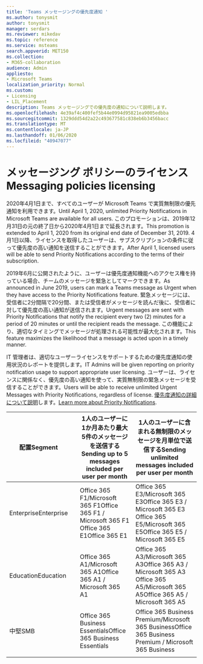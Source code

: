 ```yaml
---
title: 'Teams メッセージングの優先度通知 '
ms.author: tonysmit
author: tonysmit
manager: serdars
ms.reviewer: mikedav
ms.topic: reference
ms.service: msteams
search.appverid: MET150
ms.collection:
- M365-collaboration
audience: Admin
appliesto:
- Microsoft Teams
localization_priority: Normal
ms.custom:
- Licensing
- LIL_Placement
description: Teams メッセージングでの優先度の通知について説明します。
ms.openlocfilehash: 4e39af4c400fef5b44e0994d95821ea9005edbba
ms.sourcegitcommit: 1329ddd54d2a22c493677581c838eb6b3456bacc
ms.translationtype: MT
ms.contentlocale: ja-JP
ms.lasthandoff: 01/06/2020
ms.locfileid: "40947077"
---
```

# <a name="messaging-policies-licensing"></a><span data-ttu-id="f2b41-103">メッセージング ポリシーのライセンス</span><span class="sxs-lookup"><span data-stu-id="f2b41-103">Messaging policies licensing</span></span>

<span data-ttu-id="f2b41-104">2020年4月1日まで、すべてのユーザーが Microsoft Teams で実質無制限の優先通知を利用できます。</span><span class="sxs-lookup"><span data-stu-id="f2b41-104">Until April 1, 2020, unlimited Priority Notifications in Microsoft Teams are available for all users.</span></span> <span data-ttu-id="f2b41-105">このプロモーションは、2019年12月31日の元の終了日から2020年4月1日まで延長されます。</span><span class="sxs-lookup"><span data-stu-id="f2b41-105">This promotion is extended to April 1, 2020 from its original end date of December 31, 2019.</span></span> <span data-ttu-id="f2b41-106">4月1日以降、ライセンスを取得したユーザーは、サブスクリプションの条件に従って優先度の高い通知を送信することができます。</span><span class="sxs-lookup"><span data-stu-id="f2b41-106">After April 1, licensed users will be able to send Priority Notifications according to the terms of their subscription.</span></span>

<span data-ttu-id="f2b41-107">2019年6月に公開されたように、ユーザーは優先度通知機能へのアクセス権を持っている場合、チームのメッセージを緊急としてマークできます。</span><span class="sxs-lookup"><span data-stu-id="f2b41-107">As announced in June 2019, users can mark a Teams message as Urgent when they have access to the Priority Notifications feature.</span></span> <span data-ttu-id="f2b41-108">緊急メッセージには、受信者に2分間隔で20分間、または受信者がメッセージを読んだ後に、受信者に対して優先度の高い通知が送信されます。</span><span class="sxs-lookup"><span data-stu-id="f2b41-108">Urgent messages are sent with Priority Notifications that notify the recipient every two (2) minutes for a period of 20 minutes or until the recipient reads the message.</span></span> <span data-ttu-id="f2b41-109">この機能により、適切なタイミングでメッセージが処理される可能性が最大化されます。</span><span class="sxs-lookup"><span data-stu-id="f2b41-109">This feature maximizes the likelihood that a message is acted upon in a timely manner.</span></span>

<span data-ttu-id="f2b41-110">IT 管理者は、適切なユーザーライセンスをサポートするための優先度通知の使用状況のレポートを提供します。</span><span class="sxs-lookup"><span data-stu-id="f2b41-110">IT Admins will be given reporting on priority notification usage to support appropriate user licensing.</span></span> <span data-ttu-id="f2b41-111">ユーザーは、ライセンスに関係なく、優先度の高い通知を使って、実質無制限の緊急メッセージを受信することができます。</span><span class="sxs-lookup"><span data-stu-id="f2b41-111">Users will be able to receive unlimited Urgent Messages with Priority Notifications, regardless of license.</span></span> <span data-ttu-id="f2b41-112">[優先度通知の詳細について説明](https://docs.microsoft.com/MicrosoftTeams/messaging-policies-in-teams)します。</span><span class="sxs-lookup"><span data-stu-id="f2b41-112">[Learn more about Priority Notifications](https://docs.microsoft.com/MicrosoftTeams/messaging-policies-in-teams).</span></span>

|<span data-ttu-id="f2b41-113">配置</span><span class="sxs-lookup"><span data-stu-id="f2b41-113">Segment</span></span>| |<span data-ttu-id="f2b41-114">1人のユーザーに1か月あたり最大5件のメッセージを送信する</span><span class="sxs-lookup"><span data-stu-id="f2b41-114">Sending up to 5 messages included per user per month</span></span>| <span data-ttu-id="f2b41-115">1人のユーザーに含まれる無制限のメッセージを月単位で送信する</span><span class="sxs-lookup"><span data-stu-id="f2b41-115">Sending unlimited messages included per user per month</span></span>|
|---|---|---|---|
|<span data-ttu-id="f2b41-116">Enterprise</span><span class="sxs-lookup"><span data-stu-id="f2b41-116">Enterprise</span></span>||<span data-ttu-id="f2b41-117">Office 365 F1/Microsoft 365 F1</span><span class="sxs-lookup"><span data-stu-id="f2b41-117">Office 365 F1 / Microsoft 365 F1</span></span><br> <span data-ttu-id="f2b41-118">Office 365 E1</span><span class="sxs-lookup"><span data-stu-id="f2b41-118">Office 365 E1</span></span> | <span data-ttu-id="f2b41-119">Office 365 E3/Microsoft 365 E3</span><span class="sxs-lookup"><span data-stu-id="f2b41-119">Office 365 E3 / Microsoft 365 E3</span></span> <br><span data-ttu-id="f2b41-120">Office 365 E5/Microsoft 365 E5</span><span class="sxs-lookup"><span data-stu-id="f2b41-120">Office 365 E5 / Microsoft 365 E5</span></span>
|<span data-ttu-id="f2b41-121">Education</span><span class="sxs-lookup"><span data-stu-id="f2b41-121">Education</span></span> ||<span data-ttu-id="f2b41-122">Office 365 A1/Microsoft 365 A1</span><span class="sxs-lookup"><span data-stu-id="f2b41-122">Office 365 A1 / Microsoft 365 A1</span></span>|<span data-ttu-id="f2b41-123">Office 365 A3/Microsoft 365 A3</span><span class="sxs-lookup"><span data-stu-id="f2b41-123">Office 365 A3 / Microsoft 365 A3</span></span><br> <span data-ttu-id="f2b41-124">Office 365 A5/Microsoft 365 A5</span><span class="sxs-lookup"><span data-stu-id="f2b41-124">Office 365 A5 / Microsoft 365 A5</span></span>
|<span data-ttu-id="f2b41-125">中堅</span><span class="sxs-lookup"><span data-stu-id="f2b41-125">SMB</span></span>       ||<span data-ttu-id="f2b41-126">Office 365 Business Essentials</span><span class="sxs-lookup"><span data-stu-id="f2b41-126">Office 365 Business Essentials</span></span>|<span data-ttu-id="f2b41-127">Office 365 Business Premium/Microsoft 365 Business</span><span class="sxs-lookup"><span data-stu-id="f2b41-127">Office 365 Business Premium / Microsoft 365 Business</span></span>|
|||||

<!-- |Government| | |
||GCC|Office 365 F1 / Microsoft 365 F1<br> Microsoft 365 G1|Office 365 G3 / Microsoft 365 G3 <br> Microsoft 365 G5|
||GCC-High| Office 365 F1 / Microsoft 365 F1<br> Office 365 G1| Office 365 G3 / Microsoft 365 G3 Microsoft 365 G5|
||DoD| Office 365 F1 / Microsoft 365 F1<br>Office 365 G1|Office 365 G3 / Microsoft 365 G3| -->
